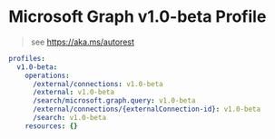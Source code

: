 # Microsoft Graph v1.0-beta Profile

> see https://aka.ms/autorest

``` yaml
profiles:
  v1.0-beta:
    operations:
      /external/connections: v1.0-beta
      /external: v1.0-beta
      /search/microsoft.graph.query: v1.0-beta
      /external/connections/{externalConnection-id}: v1.0-beta
      /search: v1.0-beta
    resources: {}

```
